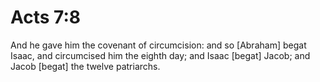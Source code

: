 # Acts 7:8

And he gave him the covenant of circumcision: and so [Abraham] begat Isaac, and circumcised him the eighth day; and Isaac [begat] Jacob; and Jacob [begat] the twelve patriarchs.